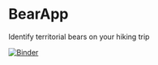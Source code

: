# BearApp

Identify territorial bears on your hiking trip

[![Binder](https://mybinder.org/badge_logo.svg)](https://mybinder.org/v2/gh/AreloTanoh/BearApp/HEAD?urlpath=%2Fvoila%2Frender%2FBear_app-v1.ipynb)
